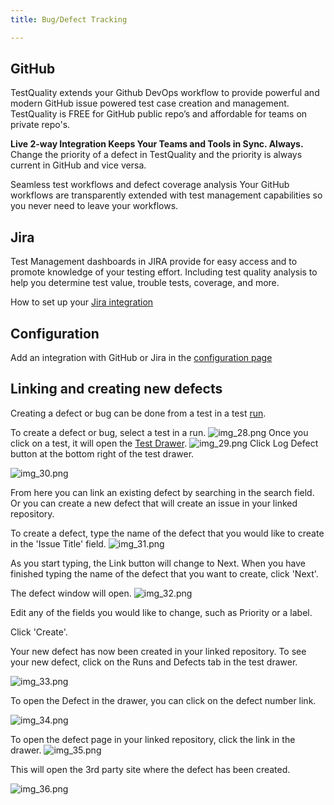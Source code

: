 ```yaml
---
title: Bug/Defect Tracking

---
```



## GitHub

TestQuality extends your Github DevOps workflow to provide powerful and modern GitHub issue powered test case creation and management. TestQuality is FREE for GitHub public repo’s and affordable for teams on private repo's.

**Live 2-way Integration Keeps Your Teams and Tools in Sync. Always.**
Change the priority of a defect in TestQuality and the priority is always current in GitHub and vice versa.

Seamless test workflows and defect coverage analysis
Your GitHub workflows are transparently extended with test management capabilities so you never need to leave your workflows.


## Jira

Test Management dashboards in JIRA provide for easy access and to promote knowledge of your testing effort. Including test quality analysis to help you determine test value, trouble tests, coverage, and more.

How to set up your [Jira integration](jira_setup)

## Configuration

Add an integration with GitHub or Jira in the [configuration page](administration/integration_config)

## Linking and creating new defects

Creating a defect or bug can be done from a test in a test [run](run). 

To create a defect or bug, select a test in a run.
![img_28.png](img/img_28.png)
Once you click on a test, it will open the [Test Drawer](test_drawer).
![img_29.png](img/img_29.png)
Click Log Defect button at the bottom right of the test drawer.

![img_30.png](img/img_30.png)

From here you can link an existing defect by searching in the search field. 
Or you can create a new defect that will create an issue in your linked repository.

To create a defect, type the name of the defect that you would like to create in the 'Issue Title' field.
![img_31.png](img/img_31.png)

As you start typing, the Link button will change to Next. When you have finished typing the name of the defect that you want to create, click 'Next'.

The defect window will open.
![img_32.png](img/img_32.png)

Edit any of the fields you would like to change, such as Priority or a label. 

Click 'Create'.

Your new defect has now been created in your linked repository. 
To see your new defect, click on the Runs and Defects tab in the test drawer.


![img_33.png](img/img_33.png)

To open the Defect in the drawer, you can click on the defect number link.

![img_34.png](img/img_34.png)

To open the defect page in your linked repository, click the link in the drawer.
![img_35.png](img/img_35.png)

This will open the 3rd party site where the defect has been created.

![img_36.png](img/img_36.png)